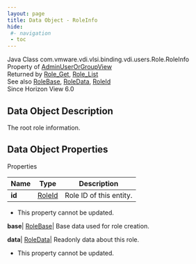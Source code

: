 ```yaml
---
layout: page
title: Data Object - RoleInfo
hide:
 #- navigation
 - toc
---
```






Java Class
    com.vmware.vdi.vlsi.binding.vdi.users.Role.RoleInfo  
Property of
     [AdminUserOrGroupView](vdi.users.AdminUserOrGroup.AdminUserOrGroupView.md#field_detail)  
Returned by
     [Role_Get](vdi.users.Role.md#get), [Role_List](vdi.users.Role.md#list)  
See also
     [RoleBase](vdi.users.Role.RoleBase.md), [RoleData](vdi.users.Role.RoleData.md), [RoleId](vdi.entity.RoleId.md)  
Since 
    Horizon View 6.0

## Data Object Description 

The root role information. 

## Data Object Properties

Properties

Name |  Type |  Description   
---|---|---  
**id**| [RoleId](vdi.entity.RoleId.md)|  Role ID of this entity.   


* This property cannot be updated.

  
**base**| [RoleBase](vdi.users.Role.RoleBase.md)|  Base data used for role creation.   
  
**data**| [RoleData](vdi.users.Role.RoleData.md)|  Readonly data about this role.   


* This property cannot be updated.

  
  
  

  
  

